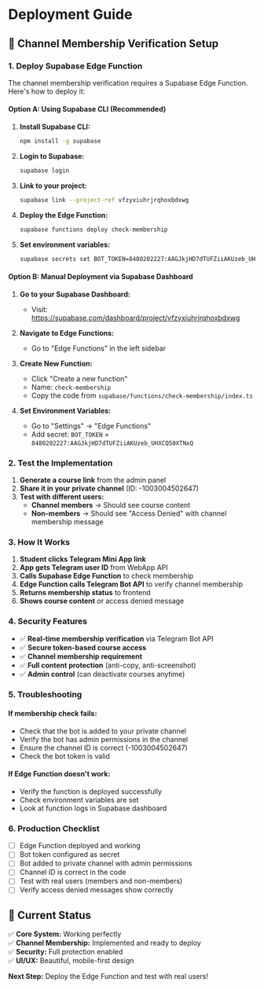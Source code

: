 # Deployment Guide

## 🚀 **Channel Membership Verification Setup**

### **1. Deploy Supabase Edge Function**

The channel membership verification requires a Supabase Edge Function. Here's how to deploy it:

#### **Option A: Using Supabase CLI (Recommended)**

1. **Install Supabase CLI:**
   ```bash
   npm install -g supabase
   ```

2. **Login to Supabase:**
   ```bash
   supabase login
   ```

3. **Link to your project:**
   ```bash
   supabase link --project-ref vfzyxiuhrjrqhoxbdxwg
   ```

4. **Deploy the Edge Function:**
   ```bash
   supabase functions deploy check-membership
   ```

5. **Set environment variables:**
   ```bash
   supabase secrets set BOT_TOKEN=8480202227:AAGJkjHD7dTUFZiiAKUzeb_UHXCQ50XTNxQ
   ```

#### **Option B: Manual Deployment via Supabase Dashboard**

1. **Go to your Supabase Dashboard:**
   - Visit: https://supabase.com/dashboard/project/vfzyxiuhrjrqhoxbdxwg

2. **Navigate to Edge Functions:**
   - Go to "Edge Functions" in the left sidebar

3. **Create New Function:**
   - Click "Create a new function"
   - Name: `check-membership`
   - Copy the code from `supabase/functions/check-membership/index.ts`

4. **Set Environment Variables:**
   - Go to "Settings" → "Edge Functions"
   - Add secret: `BOT_TOKEN` = `8480202227:AAGJkjHD7dTUFZiiAKUzeb_UHXCQ50XTNxQ`

### **2. Test the Implementation**

1. **Generate a course link** from the admin panel
2. **Share it in your private channel** (ID: -1003004502647)
3. **Test with different users:**
   - **Channel members** → Should see course content
   - **Non-members** → Should see "Access Denied" with channel membership message

### **3. How It Works**

1. **Student clicks Telegram Mini App link**
2. **App gets Telegram user ID** from WebApp API
3. **Calls Supabase Edge Function** to check membership
4. **Edge Function calls Telegram Bot API** to verify channel membership
5. **Returns membership status** to frontend
6. **Shows course content** or access denied message

### **4. Security Features**

- ✅ **Real-time membership verification** via Telegram Bot API
- ✅ **Secure token-based course access**
- ✅ **Channel membership requirement**
- ✅ **Full content protection** (anti-copy, anti-screenshot)
- ✅ **Admin control** (can deactivate courses anytime)

### **5. Troubleshooting**

#### **If membership check fails:**
- Check that the bot is added to your private channel
- Verify the bot has admin permissions in the channel
- Ensure the channel ID is correct (-1003004502647)
- Check the bot token is valid

#### **If Edge Function doesn't work:**
- Verify the function is deployed successfully
- Check environment variables are set
- Look at function logs in Supabase dashboard

### **6. Production Checklist**

- [ ] Edge Function deployed and working
- [ ] Bot token configured as secret
- [ ] Bot added to private channel with admin permissions
- [ ] Channel ID is correct in the code
- [ ] Test with real users (members and non-members)
- [ ] Verify access denied messages show correctly

## 🎯 **Current Status**

✅ **Core System:** Working perfectly  
✅ **Channel Membership:** Implemented and ready to deploy  
✅ **Security:** Full protection enabled  
✅ **UI/UX:** Beautiful, mobile-first design  

**Next Step:** Deploy the Edge Function and test with real users!